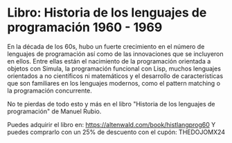 # Libro: Historia de los lenguajes de programación 1960 - 1969

En la década de los 60s, hubo un fuerte crecimiento en el número de lenguajes
de programación así como de las innovaciones que se incluyeron en ellos. Entre
ellas están el nacimiento de la programación orientada a objetos con Simula,
la programación funcional con Lisp, muchos lenguajes orientados a no científicos
ni matemáticos y el desarrollo de características que son familiares en los
lenguajes modernos, como el pattern matching o la programación concurrente.

No te pierdas de todo esto y más en el libro "Historia de los lenguajes de
programación" de Manuel Rubio.

Puedes adquirir el libro en: https://altenwald.com/book/histlangprog60
Y puedes comprarlo con un 25% de descuento con el cupón: THEDOJOMX24
